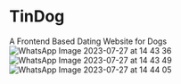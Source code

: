 # TinDog
A Frontend Based Dating Website for Dogs
![WhatsApp Image 2023-07-27 at 14 43 36](https://github.com/jatinkharbanda33/TinDog/assets/76038276/4f0f31f9-9a73-4a22-81ee-1f9928f44314)
![WhatsApp Image 2023-07-27 at 14 43 49](https://github.com/jatinkharbanda33/TinDog/assets/76038276/5327b4cc-e1c9-41b9-b68c-de86463b4d89)
![WhatsApp Image 2023-07-27 at 14 44 05](https://github.com/jatinkharbanda33/TinDog/assets/76038276/df010b9f-85bc-4f21-b413-ec8a00f5da71)



